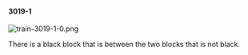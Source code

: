#### 3019-1
![train-3019-1-0.png](https://github.com/lil-lab/nlvr/raw/master/nlvr/train/images/68/train-3019-1-0.png "train-3019-1-0.png")

There is a black block that is between the two blocks that  is not black.